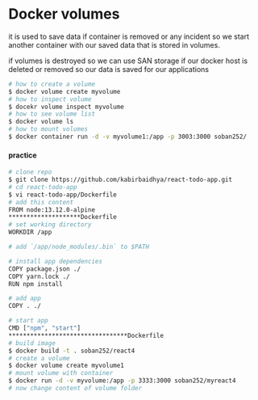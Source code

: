 # Docker volumes

it is used to save data if container is removed or any incident so we start another container with our saved data that is stored in volumes.

if volumes is destroyed so we can use SAN storage if our docker host is deleted or removed so our data is saved for our applications

```bash
# how to create a volume
$ docker volume create myvolume
# how to inspect volume 
$ docekr volume inspect myvolume
# how to see volume list
$ docker volume ls
# how to mount volumes
$ docker container run -d -v myvolume1:/app -p 3003:3000 soban252/
```

#### practice 

```bash
# clone repo
$ git clone https://github.com/kabirbaidhya/react-todo-app.git
# cd react-todo-app
$ vi react-todo-app/Dockerfile
# add this content
FROM node:13.12.0-alpine
********************Dockerfile
# set working directory
WORKDIR /app

# add `/app/node_modules/.bin` to $PATH

# install app dependencies
COPY package.json ./
COPY yarn.lock ./
RUN npm install

# add app
COPY . ./

# start app
CMD ["npm", "start"]
*********************************Dockerfile
# build image
$ docker build -t . soban252/react4
# create a volume
$ docker volume create myvolume1
# mount volume with container
$ docker run -d -v myvolume:/app -p 3333:3000 soban252/myreact4
# now change content of volume folder

```

# 
